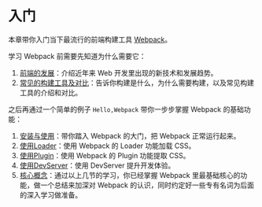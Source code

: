 # 入门
本章带你入门当下最流行的前端构建工具 [Webpack](https://webpack.js.org)。

学习 Webpack 前需要先知道为什么需要它：
1. [前端的发展](前端的发展.md)：介绍近年来 Web 开发里出现的新技术和发展趋势。
2. [常见的构建工具及对比](常见的构建工具及对比.md)：告诉你构建是什么，为什么需要构建，以及常见构建工具的介绍和对比。

之后再通过一个简单的例子 `Hello,Webpack` 带你一步步掌握 Webpack 的基础功能：
1. [安装与使用](安装与使用.md)：带你踏入 Webpack 的大门，把 Webpack 正常运行起来。
2. [使用Loader](使用Loader.md)：使用 Webpack 的 Loader 功能加载 CSS。
3. [使用Plugin](使用Plugin.md)：使用 Webpack 的 Plugin 功能提取 CSS。
4. [使用DevServer](使用DevServer.md)：使用 DevServer 提升开发体验。
5. [核心概念](核心概念.md)：通过以上几节的学习，你已经掌握 Webpack 里最基础核心的功能，做一个总结来加深对 Webpack 的认识，同时约定好一些专有名词为后面的深入学习做准备。
